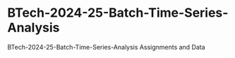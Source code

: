 # BTech-2024-25-Batch-Time-Series-Analysis
BTech-2024-25-Batch-Time-Series-Analysis Assignments and Data
